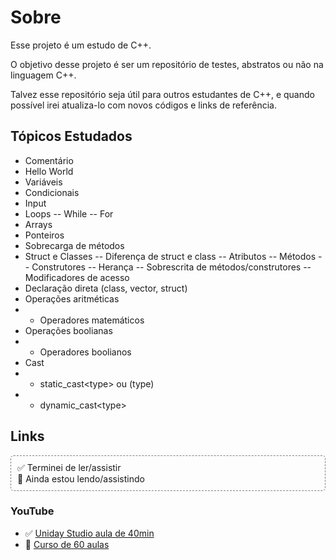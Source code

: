 # Sobre
Esse projeto é um estudo de C++.

O objetivo desse projeto é ser um repositório de testes, abstratos ou não na linguagem C++.

Talvez esse repositório seja útil para outros estudantes de C++, e quando possível irei atualiza-lo com novos códigos e links de referência.

## Tópicos Estudados

- Comentário
- Hello World
- Variáveis
- Condicionais
- Input
- Loops
-- While
-- For
- Arrays
- Ponteiros
- Sobrecarga de métodos
- Struct e Classes
-- Diferença de struct e class
-- Atributos
-- Métodos
-- Construtores
-- Herança
-- Sobrescrita de métodos/construtores
-- Modificadores de acesso
- Declaração direta (class, vector, struct)
- Operações aritméticas
- - Operadores matemáticos
- Operações boolianas
- - Operadores boolianos
- Cast 
- - static_cast&lt;type&gt; ou (type)
- - dynamic_cast&lt;type&gt;

## Links

<div style="padding: 10px; border: 1px dashed gray; border-radius: 5px;">
✅ Terminei de ler/assistir<br>
🔎 Ainda estou lendo/assistindo
</div>

### YouTube
- ✅ [Uniday Studio aula de 40min](https://youtu.be/McbdxZ3Se2U)
- 🔎 [Curso de 60 aulas](https://youtu.be/jg-QHbBWkco)
